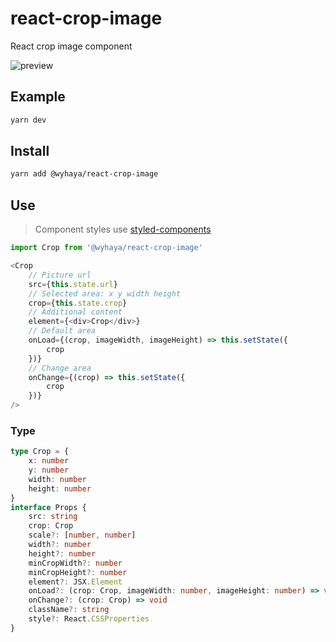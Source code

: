
# react-crop-image

React crop image component

![preview](https://user-images.githubusercontent.com/23690145/65479785-7422c180-dec1-11e9-99e5-e29411ab9e55.png)

## Example

```bash
yarn dev
```

## Install

```bash
yarn add @wyhaya/react-crop-image
```

## Use

> Component styles use [styled-components](https://github.com/styled-components/styled-components)

```typescript
import Crop from '@wyhaya/react-crop-image'

<Crop
    // Picture url
    src={this.state.url}
    // Selected area: x y width height
    crop={this.state.crop}
    // Additional content
    element={<div>Crop</div>}
    // Default area
    onLoad={(crop, imageWidth, imageHeight) => this.setState({
        crop
    })}
    // Change area
    onChange={(crop) => this.setState({
        crop
    })}
/>
```

### Type

```typescript
type Crop = {
    x: number
    y: number
    width: number
    height: number
}
interface Props {
    src: string
    crop: Crop
    scale?: [number, number]
    width?: number
    height?: number
    minCropWidth?: number
    minCropHeight?: number
    element?: JSX.Element
    onLoad?: (crop: Crop, imageWidth: number, imageHeight: number) => void
    onChange?: (crop: Crop) => void
    className?: string
    style?: React.CSSProperties
}
```


